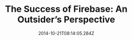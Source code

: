 ---
title: "The Success of Firebase: An Outsider’s Perspective"
date: "2014-10-21T08:14:05.284Z"
layout: post
path: "/the-success-of-firebase-an-outsiders-perspective-7dffe0a60778/"
---